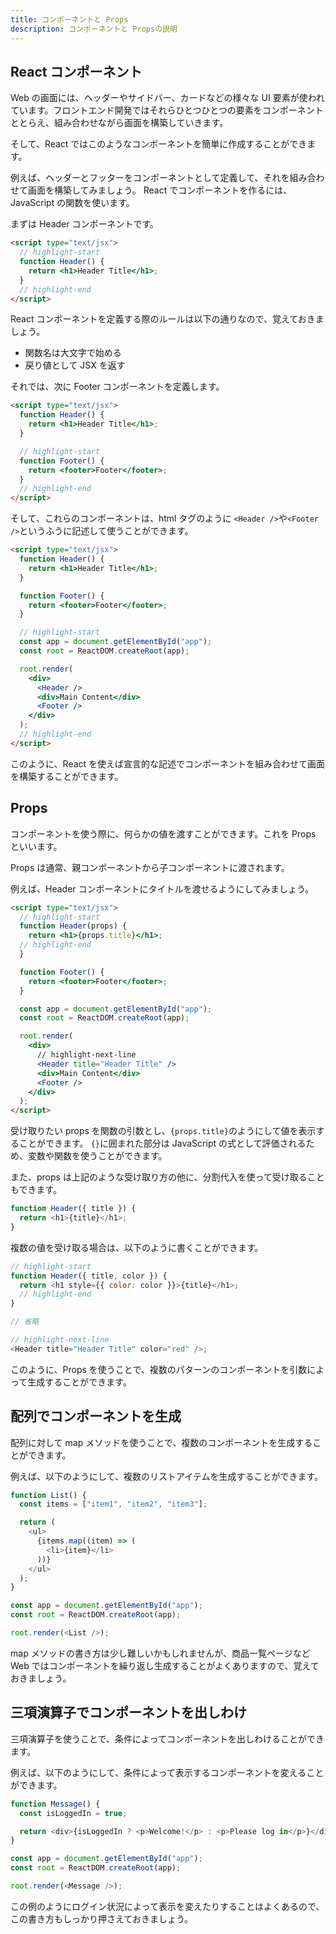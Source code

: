 ```yaml
---
title: コンポーネントと Props
description: コンポーネントと Propsの説明
---
```


## React コンポーネント

Web の画面には、ヘッダーやサイドバー、カードなどの様々な UI 要素が使われています。フロントエンド開発ではそれらひとつひとつの要素をコンポーネントととらえ、組み合わせながら画面を構築していきます。

そして、React ではこのようなコンポーネントを簡単に作成することができます。

例えば、ヘッダーとフッターをコンポーネントとして定義して、それを組み合わせて画面を構築してみましょう。
React でコンポーネントを作るには、JavaScript の関数を使います。

まずは Header コンポーネントです。

```html title="index.html"
<script type="text/jsx">
  // highlight-start
  function Header() {
    return <h1>Header Title</h1>;
  }
  // highlight-end
</script>
```

React コンポーネントを定義する際のルールは以下の通りなので、覚えておきましょう。

- 関数名は大文字で始める
- 戻り値として JSX を返す

それでは、次に Footer コンポーネントを定義します。

```html title="index.html"
<script type="text/jsx">
  function Header() {
    return <h1>Header Title</h1>;
  }

  // highlight-start
  function Footer() {
    return <footer>Footer</footer>;
  }
  // highlight-end
</script>
```

そして、これらのコンポーネントは、html タグのように `<Header />`や`<Footer />`というふうに記述して使うことができます。

```html title="index.html"
<script type="text/jsx">
  function Header() {
    return <h1>Header Title</h1>;
  }

  function Footer() {
    return <footer>Footer</footer>;
  }

  // highlight-start
  const app = document.getElementById("app");
  const root = ReactDOM.createRoot(app);

  root.render(
    <div>
      <Header />
      <div>Main Content</div>
      <Footer />
    </div>
  );
  // highlight-end
</script>
```

このように、React を使えば宣言的な記述でコンポーネントを組み合わせて画面を構築することができます。

## Props

コンポーネントを使う際に、何らかの値を渡すことができます。これを Props といいます。

Props は通常、親コンポーネントから子コンポーネントに渡されます。

例えば、Header コンポーネントにタイトルを渡せるようにしてみましょう。

```html title="index.html"
<script type="text/jsx">
  // highlight-start
  function Header(props) {
    return <h1>{props.title}</h1>;
  // highlight-end
  }

  function Footer() {
    return <footer>Footer</footer>;
  }

  const app = document.getElementById("app");
  const root = ReactDOM.createRoot(app);

  root.render(
    <div>
      // highlight-next-line
      <Header title="Header Title" />
      <div>Main Content</div>
      <Footer />
    </div>
  );
</script>
```

受け取りたい props を関数の引数とし、`{props.title}`のようにして値を表示することができます。
`{}`に囲まれた部分は JavaScript の式として評価されるため、変数や関数を使うことができます。

また、props は上記のような受け取り方の他に、分割代入を使って受け取ることもできます。

```javascript title="index.html"
function Header({ title }) {
  return <h1>{title}</h1>;
}
```

複数の値を受け取る場合は、以下のように書くことができます。

```javascript title="index.html"
// highlight-start
function Header({ title, color }) {
  return <h1 style={{ color: color }}>{title}</h1>;
  // highlight-end
}

// 省略

// highlight-next-line
<Header title="Header Title" color="red" />;
```

このように、Props を使うことで、複数のパターンのコンポーネントを引数によって生成することができます。

## 配列でコンポーネントを生成

配列に対して map メソッドを使うことで、複数のコンポーネントを生成することができます。

例えば、以下のようにして、複数のリストアイテムを生成することができます。

```javascript title="index.html"
function List() {
  const items = ["item1", "item2", "item3"];

  return (
    <ul>
      {items.map((item) => (
        <li>{item}</li>
      ))}
    </ul>
  );
}

const app = document.getElementById("app");
const root = ReactDOM.createRoot(app);

root.render(<List />);
```

map メソッドの書き方は少し難しいかもしれませんが、商品一覧ページなど Web ではコンポーネントを繰り返し生成することがよくありますので、覚えておきましょう。

## 三項演算子でコンポーネントを出しわけ

三項演算子を使うことで、条件によってコンポーネントを出しわけることができます。

例えば、以下のようにして、条件によって表示するコンポーネントを変えることができます。

```javascript title="index.html"
function Message() {
  const isLoggedIn = true;

  return <div>{isLoggedIn ? <p>Welcome!</p> : <p>Please log in</p>}</div>;
}

const app = document.getElementById("app");
const root = ReactDOM.createRoot(app);

root.render(<Message />);
```

この例のようにログイン状況によって表示を変えたりすることはよくあるので、この書き方もしっかり押さえておきましょう。
